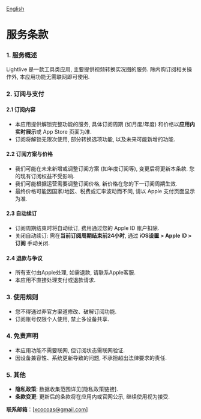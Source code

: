 
[English](/service/?lang=en)

# 服务条款

### **1. 服务概述**

Lightlive 是一款工具类应用, 主要提供视频转换实况图的服务. 除内购订阅相关操作外, 本应用功能无需联网即可使用.

### **2. 订阅与支付**

#### 2.1 订阅内容
- 本应用提供解锁完整功能的服务, 具体订阅周期 (如月度/年度) 和价格以**应用内实时展示**或 App Store 页面为准.
- 订阅将解锁无限次使用, 部分转换选项功能, 以及未来可能新增的功能.

#### 2.2 订阅方案与价格
- 我们可能在未来新增或调整订阅方案 (如年度订阅等), 变更后将更新本条款. 您的现有订阅权益不受影响.
- 我们可能根据运营需要调整订阅价格, 新价格在您的下一订阅周期生效.
- 最终价格可能因国家/地区、税费或汇率波动而不同, 请以 Apple 支付页面显示为准.

#### 2.3 自动续订
- 订阅周期结束时将自动续订, 费用通过您的 Apple ID 账户扣除.
- 关闭自动续订: 需在**当前订阅周期结束前24小时**, 通过 **iOS设置 > Apple ID > 订阅** 手动关闭.

#### 2.4 退款与争议
- 所有支付由Apple处理, 如需退款, 请联系Apple客服.
- 本应用不直接处理支付或退款请求.

### **3. 使用规则**
- 您不得通过非官方渠道修改、破解订阅功能.
- 订阅账号仅限个人使用, 禁止多设备共享.

### **4. 免责声明**  
- 本应用功能不需要联网, 但订阅状态需联网验证.
- 因设备兼容性、系统更新导致的问题, 不承担超出法律要求的责任.

### **5. 其他**  
- **隐私政策**: 数据收集范围详见[隐私政策链接].
- **条款变更**: 更新后的条款将在应用内或官网公示, 继续使用视为接受.

**联系邮箱**：[xcocoas@gmail.com]





